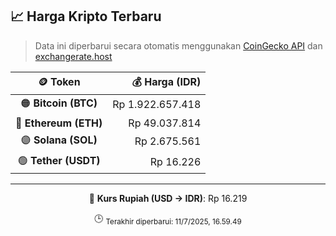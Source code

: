 

<!-- HARGA_KRIPTO -->
## 📈 Harga Kripto Terbaru

> Data ini diperbarui secara otomatis menggunakan [CoinGecko API](https://www.coingecko.com/) dan [exchangerate.host](https://exchangerate.host/)

<div align="center">

| 🪙 Token | 💰 Harga (IDR) |
|:------:|---------------:|
| 🟠 **Bitcoin (BTC)**   | Rp 1.922.657.418 |
| 🔵 **Ethereum (ETH)**  | Rp 49.037.814 |
| 🟣 **Solana (SOL)**    | Rp 2.675.561 |
| 🟢 **Tether (USDT)**   | Rp 16.226 |

---

💱 **Kurs Rupiah (USD → IDR)**: Rp 16.219

🕒 <sub>Terakhir diperbarui: 11/7/2025, 16.59.49</sub>

</div>
<!-- /HARGA_KRIPTO -->